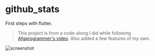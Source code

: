 # github_stats

First steps with flutter.

> This project is from a code-along I did while following [Afgprogrammer's video](https://www.youtube.com/watch?v=VHYvpTwpW-Q&t=812s). Also added a few features of my own.

![screenshot](https://res.cloudinary.com/devmayor/image/upload/v1610155185/media/20210109_005835.png)